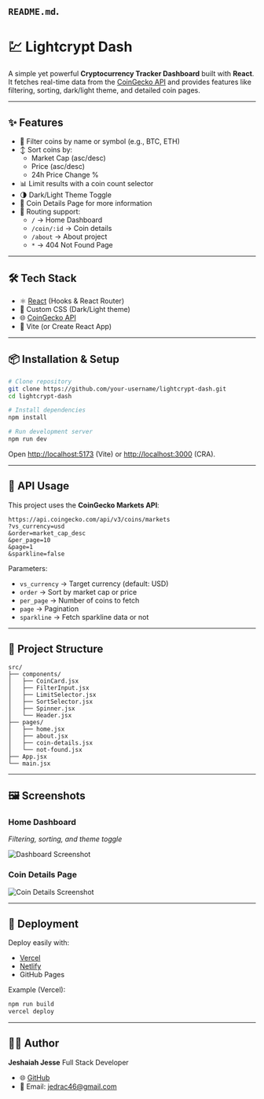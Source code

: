  `README.md`.
---


# 💹 Lightcrypt Dash

A simple yet powerful **Cryptocurrency Tracker Dashboard** built with **React**.  
It fetches real-time data from the [CoinGecko API](https://www.coingecko.com/en/api) and provides features like filtering, sorting, dark/light theme, and detailed coin pages.

---

## ✨ Features

- 🔎 Filter coins by name or symbol (e.g., BTC, ETH)
- ↕️ Sort coins by:
  - Market Cap (asc/desc)
  - Price (asc/desc)
  - 24h Price Change %
- 📊 Limit results with a coin count selector
- 🌗 Dark/Light Theme Toggle
- 📄 Coin Details Page for more information
- 🧭 Routing support:
  - `/` → Home Dashboard
  - `/coin/:id` → Coin details
  - `/about` → About project
  - `*` → 404 Not Found Page

---

## 🛠️ Tech Stack

- ⚛️ [React](https://reactjs.org/) (Hooks & React Router)
- 🎨 Custom CSS (Dark/Light theme)
- 🌐 [CoinGecko API](https://www.coingecko.com/en/api)
- 🚀 Vite (or Create React App)

---

## 📦 Installation & Setup

```bash
# Clone repository
git clone https://github.com/your-username/lightcrypt-dash.git
cd lightcrypt-dash

# Install dependencies
npm install

# Run development server
npm run dev
````

Open [http://localhost:5173](http://localhost:5173) (Vite) or [http://localhost:3000](http://localhost:3000) (CRA).

---

## 🔌 API Usage

This project uses the **CoinGecko Markets API**:

```
https://api.coingecko.com/api/v3/coins/markets
?vs_currency=usd
&order=market_cap_desc
&per_page=10
&page=1
&sparkline=false
```

Parameters:

* `vs_currency` → Target currency (default: USD)
* `order` → Sort by market cap or price
* `per_page` → Number of coins to fetch
* `page` → Pagination
* `sparkline` → Fetch sparkline data or not

---

## 📂 Project Structure

```
src/
├── components/
│   ├── CoinCard.jsx
│   ├── FilterInput.jsx
│   ├── LimitSelector.jsx
│   ├── SortSelector.jsx
│   ├── Spinner.jsx
│   └── Header.jsx
├── pages/
│   ├── home.jsx
│   ├── about.jsx
│   ├── coin-details.jsx
│   └── not-found.jsx
├── App.jsx
└── main.jsx
```

---

## 🖼️ Screenshots

### Home Dashboard

*Filtering, sorting, and theme toggle*

![Dashboard Screenshot](./screenshots/dashboard.png)

### Coin Details Page

![Coin Details Screenshot](./screenshots/details.png)

---

## 🚀 Deployment

Deploy easily with:

* [Vercel](https://vercel.com)
* [Netlify](https://netlify.com)
* GitHub Pages

Example (Vercel):

```bash
npm run build
vercel deploy
```

---

## 👨‍💻 Author

**Jeshaiah Jesse**
Full Stack Developer

* 🌐 [GitHub](https://github.com/Jeshaiah73)
* 💌 Email: [jedrac46@gmail.com](mailto:jedrac46@gmail.com)
